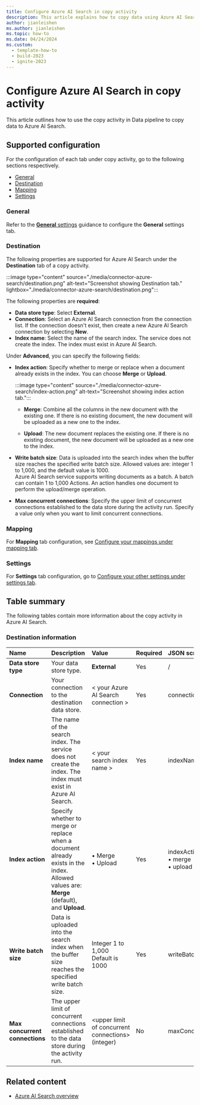 ```yaml
---
title: Configure Azure AI Search in copy activity
description: This article explains how to copy data using Azure AI Search.
author: jianleishen
ms.author: jianleishen
ms.topic: how-to
ms.date: 04/24/2024
ms.custom:
  - template-how-to
  - build-2023
  - ignite-2023
---
```


# Configure Azure AI Search in copy activity

This article outlines how to use the copy activity in Data pipeline to copy data to Azure AI Search.

## Supported configuration

For the configuration of each tab under copy activity, go to the following sections respectively.

- [General](#general)  
- [Destination](#destination)
- [Mapping](#mapping)
- [Settings](#settings)

### General

Refer to the [**General** settings](activity-overview.md#general-settings) guidance to configure the **General** settings tab.

### Destination

The following properties are supported for Azure AI Search under the **Destination** tab of a copy activity.

:::image type="content" source="./media/connector-azure-search/destination.png" alt-text="Screenshot showing Destination tab." lightbox="./media/connector-azure-search/destination.png":::

The following properties are **required**:

- **Data store type**: Select **External**.
- **Connection**:  Select an Azure AI Search connection from the connection list. If the connection doesn't exist, then create a new Azure AI Search connection by selecting **New**.
- **Index name**: Select the name of the search index. The service does not create the index. The index must exist in Azure AI Search.

Under **Advanced**, you can specify the following fields:

- **Index action**: Specify whether to merge or replace when a document already exists in the index. You can choose **Merge** or **Upload**.

    :::image type="content" source="./media/connector-azure-search/index-action.png" alt-text="Screenshot showing index action tab.":::

  - **Merge**: Combine all the columns in the new document with the existing one. If there is no existing document, the new document will be uploaded as a new one to the index.

  - **Upload**: The new document replaces the existing one. If there is no existing document, the new document will be uploaded as a new one to the index.

- **Write batch size**: Data is uploaded into the search index when the buffer size reaches the specified write batch size. Allowed values are: integer 1 to 1,000, and the default value is 1000. <br>
Azure AI Search service supports writing documents as a batch. A batch can contain 1 to 1,000 Actions. An action handles one document to perform the upload/merge operation.

- **Max concurrent connections**: Specify the upper limit of concurrent connections established to the data store during the activity run. Specify a value only when you want to limit concurrent connections.

### Mapping

For **Mapping** tab configuration, see [Configure your mappings under mapping tab](copy-data-activity.md#configure-your-mappings-under-mapping-tab).

### Settings

For **Settings** tab configuration, go to [Configure your other settings under settings tab](copy-data-activity.md#configure-your-other-settings-under-settings-tab).

## Table summary

The following tables contain more information about the copy activity in Azure AI Search.

### Destination information

|Name |Description |Value|Required |JSON script property |
|:---|:---|:---|:---|:---|
|**Data store type**|Your data store type.|**External**|Yes|/|
|**Connection** |Your connection to the destination data store.|\< your Azure AI Search connection >|Yes|connection|
|**Index name**|The name of the search index. The service does not create the index. The index must exist in Azure AI Search.| \< your search index name > |Yes |indexName|
|**Index action**|Specify whether to merge or replace when a document already exists in the index. <br>Allowed values are: **Merge** (default), and **Upload**.|• Merge<br>• Upload|Yes|indexAction:<br>• merge<br>• upload |
|**Write batch size**|Data is uploaded into the search index when the buffer size reaches the specified write batch size.|Integer 1 to 1,000<br> Default is 1000|Yes|writeBatchSize|
|**Max concurrent connections**|The upper limit of concurrent connections established to the data store during the activity run.|\<upper limit of concurrent connections><br>(integer)|No |maxConcurrentConnections|

## Related content

- [Azure AI Search overview](connector-azure-search-overview.md)
